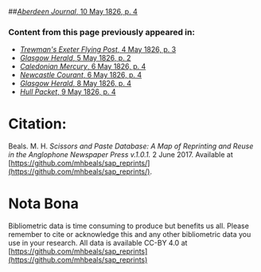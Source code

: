 ##[*Aberdeen Journal*, 10 May 1826, p. 4](https://mhbeals.github.io/sap_html/Aberdeen-Journal/Aberdeen-Journal-10-May-1826-p-4)

### Content from this page previously appeared in:
+ [*Trewman's Exeter Flying Post*, 4 May 1826, p. 3](https://mhbeals.github.io/sap_html/Trewman's-Exeter-Flying-Post/Trewman's-Exeter-Flying-Post-4-May-1826-p-3)
+ [*Glasgow Herald*, 5 May 1826, p. 2](https://mhbeals.github.io/sap_html/Glasgow-Herald/Glasgow-Herald-5-May-1826-p-2)
+ [*Caledonian Mercury*, 6 May 1826, p. 4](https://mhbeals.github.io/sap_html/Caledonian-Mercury/Caledonian-Mercury-6-May-1826-p-4)
+ [*Newcastle Courant*, 6 May 1826, p. 4](https://mhbeals.github.io/sap_html/Newcastle-Courant/Newcastle-Courant-6-May-1826-p-4)
+ [*Glasgow Herald*, 8 May 1826, p. 4](https://mhbeals.github.io/sap_html/Glasgow-Herald/Glasgow-Herald-8-May-1826-p-4)
+ [*Hull Packet*, 9 May 1826, p. 4](https://mhbeals.github.io/sap_html/Hull-Packet/Hull-Packet-9-May-1826-p-4)
                    
# Citation: 

Beals. M. H. *Scissors and Paste Database: A Map of Reprinting and Reuse in the Anglophone Newspaper Press v.1.0.1.* 2 June 2017. Available at [https://github.com/mhbeals/sap_reprints/](https://github.com/mhbeals/sap_reprints/). 
                    
# Nota Bona

Bibliometric data is time consuming to produce but benefits us all. Please remember to cite or acknowledge this and any other bibliometric data you use in your research. All data is available CC-BY 4.0 at [https://github.com/mhbeals/sap_reprints](https://github.com/mhbeals/sap_reprints)